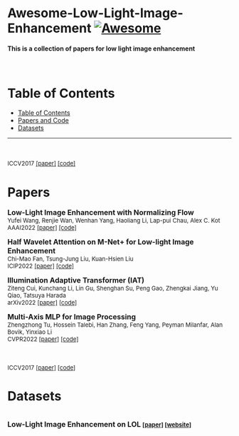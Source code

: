 # Awesome-Low-Light-Image-Enhancement [![Awesome](https://cdn.rawgit.com/sindresorhus/awesome/d7305f38d29fed78fa85652e3a63e154dd8e8829/media/badge.svg)](https://github.com/asdf2kr/Awesome-Low-Light-Image-Enhancement)

#### This is a collection of papers for low light image enhancement
<br>

# Table of Contents
- [Table of Contents](#Table-of-Contents)
- [Papers and Code](#Papers-and-Code)
- [Datasets](#Datasets)
---

<font size=3><b> </b></font>
<br> <font size=2> </font>
<br> <font size=2>ICCV2017 [[paper]]() [[code]]()</font>

# Papers
<font size=3><b>Low-Light Image Enhancement with Normalizing Flow </b></font>
<br> <font size=2>Yufei Wang, Renjie Wan, Wenhan Yang, Haoliang Li, Lap-pui Chau, Alex C. Kot </font>
<br> <font size=2>AAAI2022 [[paper]](https://arxiv.org/abs/2109.05923) [[code]](https://github.com/wyf0912/LLFlow)</font>

<font size=3><b>Half Wavelet Attention on M-Net+ for Low-light Image Enhancement </b></font>
<br> <font size=2>Chi-Mao Fan, Tsung-Jung Liu, Kuan-Hsien Liu </font>
<br> <font size=2>ICIP2022 [[paper]](https://arxiv.org/abs/2203.01296) [[code]](https://github.com/fanchimao/hwmnet)</font>

<font size=3><b>Illumination Adaptive Transformer (IAT) </b></font>
<br> <font size=2>Ziteng Cui, Kunchang Li, Lin Gu, Shenghan Su, Peng Gao, Zhengkai Jiang, Yu Qiao, Tatsuya Harada </font>
<br> <font size=2>arXiv2022 [[paper]](https://arxiv.org/abs/2205.14871) [[code]](https://github.com/cuiziteng/illumination-adaptive-transformer)</font>

<font size=3><b>Multi-Axis MLP for Image Processing </b></font>
<br> <font size=2>Zhengzhong Tu, Hossein Talebi, Han Zhang, Feng Yang, Peyman Milanfar, Alan Bovik, Yinxiao Li </font>
<br> <font size=2>CVPR2022 [[paper]](https://arxiv.org/abs/2201.02973) [[code]](https://github.com/google-research/maxim)</font>

<font size=3><b> </b></font>
<br> <font size=2> </font>
<br> <font size=2>ICCV2017 [[paper]]() [[code]]()</font>


# Datasets
<br> <font size=3><b>Low-Light Image Enhancement on LOL<b> </b></font>
<font size=2>[[paper]](https://arxiv.org/abs/1808.04560) [[website]](https://daooshee.github.io/BMVC2018website/)</font>
